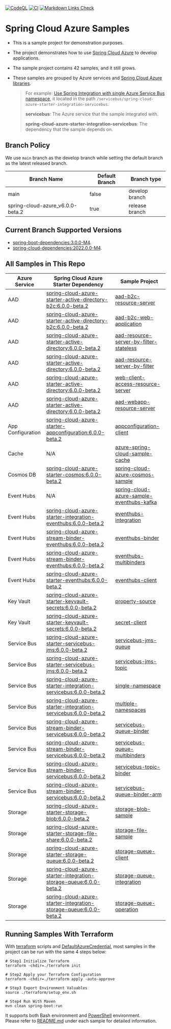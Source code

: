 [![CodeQL](https://github.com/Azure-Samples/azure-spring-boot-samples/actions/workflows/codeql-analysis.yml/badge.svg)](https://github.com/Azure-Samples/azure-spring-boot-samples/actions/workflows/codeql-analysis.yml) [![CI](https://github.com/Azure-Samples/azure-spring-boot-samples/actions/workflows/ci.yml/badge.svg)](https://github.com/Azure-Samples/azure-spring-boot-samples/actions/workflows/ci.yml) [![Markdown Links Check](https://github.com/Azure-Samples/azure-spring-boot-samples/actions/workflows/markdown-link-check.yml/badge.svg)](https://github.com/Azure-Samples/azure-spring-boot-samples/actions/workflows/markdown-link-check.yml) 

# Spring Cloud Azure Samples
- This is a sample project for demonstration purposes.   
- The project demonstrates how to use [Spring Cloud Azure](https://microsoft.github.io/spring-cloud-azure/current/reference/html/index.html) to develop applications.    
- The sample project contains 42 samples, and it still grows.    
- These samples are grouped by Azure services and [Spring Cloud Azure libraries](https://github.com/Azure/azure-sdk-for-java/tree/main/sdk/spring).    

    > For example: [Use Spring Integration with single Azure Service Bus namespace](servicebus/spring-cloud-azure-starter-integration-servicebus/single-namespace), it located in the path `/servicebus/spring-cloud-azure-starter-integration-servicebus`.
    >
    >  **servicebus**: The Azure service that the sample integrated with.
    >
    > **spring-cloud-azure-starter-integration-servicebus**: The dependency that the sample depends on.

## Branch Policy
We use `main` branch as the develop branch while setting the default branch as the latest released branch.

| Branch Name               | Default Branch | Branch type    |
|---------------------------|----------------|----------------|
| main                      | false          | develop branch |
| spring-cloud-azure_v6.0.0-beta.2 | true           | release branch |

## Current Branch Supported Versions
- [spring-boot-dependencies:3.0.0-M4](https://repo.spring.io/artifactory/milestone/org/springframework/boot/spring-boot-dependencies/3.0.0-M4/spring-boot-dependencies-3.0.0-M4.pom).
- [spring-cloud-dependencies:2022.0.0-M4](https://repo.spring.io/ui/native/milestone/org/springframework/cloud/spring-cloud-dependencies/2022.0.0-M4/spring-cloud-dependencies-2022.0.0-M4.pom).

## All Samples in This Repo

| Azure Service     | Spring Cloud Azure Starter Dependency                               | Sample Project                                                                                                                                                                                                                                                 |
|-------------------|---------------------------------------------------------------------|----------------------------------------------------------------------------------------------------------------------------------------------------------------------------------------------------------------------------------------------------------------|
| AAD               | [spring-cloud-azure-starter-active-directory-b2c:6.0.0-beta.2]      | [aad-b2c-resource-server](aad/spring-cloud-azure-starter-active-directory-b2c/aad-b2c-resource-server)                                                                                                                                                         |
| AAD               | [spring-cloud-azure-starter-active-directory-b2c:6.0.0-beta.2]      | [aad-b2c-web-application](aad/spring-cloud-azure-starter-active-directory-b2c/aad-b2c-web-application)                                                                                                                                                         |
| AAD               | [spring-cloud-azure-starter-active-directory:6.0.0-beta.2]          | [aad-resource-server-by-filter-stateless](aad/spring-cloud-azure-starter-active-directory/aad-resource-server-by-filter-stateless)                                                                                                                             |
| AAD               | [spring-cloud-azure-starter-active-directory:6.0.0-beta.2]          | [aad-resource-server-by-filter](aad/spring-cloud-azure-starter-active-directory/aad-resource-server-by-filter)                                                                                                                                                 |
| AAD               | [spring-cloud-azure-starter-active-directory:6.0.0-beta.2]          | [web-client-access-resource-server](aad/spring-cloud-azure-starter-active-directory/web-client-access-resource-server)                                                                                                                                         |
| AAD               | [spring-cloud-azure-starter-active-directory:6.0.0-beta.2]          | [aad-webapp-resource-server](aad/spring-cloud-azure-starter-active-directory/aad-web-application-and-resource-server)                                                                                                                                          |
| App Configuration | [spring-cloud-azure-starter-appconfiguration:6.0.0-beta.2]          | [appconfiguration-client](appconfiguration/spring-cloud-azure-starter-appconfiguration/appconfiguration-client)                                                                                                                                                |
| Cache             | N/A                                                                 | [azure-spring-cloud-sample-cache](cache/spring-cloud-azure-starter/spring-cloud-azure-sample-cache)                                                                                                                                                            |
| Cosmos DB         | [spring-cloud-azure-starter-cosmos:6.0.0-beta.2]                    | [spring-cloud-azure-cosmos-sample](cosmos/spring-cloud-azure-starter-cosmos/spring-cloud-azure-cosmos-sample)                                                                                                                                                  |
| Event Hubs        | N/A                                                                 | [spring-cloud-azure-sample-eventhubs-kafka](eventhubs/spring-cloud-azure-starter/spring-cloud-azure-sample-eventhubs-kafka)                                                                                                                                    |
| Event Hubs        | [spring-cloud-azure-starter-integration-eventhubs:6.0.0-beta.2]     | [eventhubs-integration](eventhubs/spring-cloud-azure-starter-integration-eventhubs/eventhubs-integration)                                                                                                                                                      |
| Event Hubs        | [spring-cloud-azure-stream-binder-eventhubs:6.0.0-beta.2]           | [eventhubs-binder](eventhubs/spring-cloud-azure-stream-binder-eventhubs/eventhubs-binder)                                                                                                                                                                      |
| Event Hubs        | [spring-cloud-azure-stream-binder-eventhubs:6.0.0-beta.2]           | [eventhubs-multibinders](eventhubs/spring-cloud-azure-stream-binder-eventhubs/eventhubs-multibinders)                                                                                                                                                          |
| Event Hubs        | [spring-cloud-azure-starter-eventhubs:6.0.0-beta.2]                 | [eventhubs-client](eventhubs/spring-cloud-azure-starter-eventhubs/eventhubs-client)                                                                                                                                                                            |
| Key Vault         | [spring-cloud-azure-starter-keyvault-secrets:6.0.0-beta.2]          | [property-source](keyvault/spring-cloud-azure-starter-keyvault-secrets/property-source)                                                                                                                                                                        |
| Key Vault         | [spring-cloud-azure-starter-keyvault-secrets:6.0.0-beta.2]          | [secret-client](keyvault/spring-cloud-azure-starter-keyvault-secrets/secret-client)                                                                                                                                                                            |
| Service Bus       | [spring-cloud-azure-starter-servicebus-jms:6.0.0-beta.2]            | [servicebus-jms-queue](servicebus/spring-cloud-azure-starter-servicebus-jms/servicebus-jms-queue)                                                                                                                                                              |
| Service Bus       | [spring-cloud-azure-starter-servicebus-jms:6.0.0-beta.2]            | [servicebus-jms-topic](servicebus/spring-cloud-azure-starter-servicebus-jms/servicebus-jms-topic)                                                                                                                                                              |
| Service Bus       | [spring-cloud-azure-starter-integration-servicebus:6.0.0-beta.2]    | [single-namespace](servicebus/spring-cloud-azure-starter-integration-servicebus/single-namespace)                                                                                                                                                              |
| Service Bus       | [spring-cloud-azure-starter-integration-servicebus:6.0.0-beta.2]    | [multiple-namespaces](servicebus/spring-cloud-azure-starter-integration-servicebus/multiple-namespaces)                                                                                                                                                        |
| Service Bus       | [spring-cloud-azure-stream-binder-servicebus:6.0.0-beta.2]          | [servicebus-queue-binder](servicebus/spring-cloud-azure-stream-binder-servicebus/servicebus-queue-binder)                                                                                                                                                      |
| Service Bus       | [spring-cloud-azure-stream-binder-servicebus:6.0.0-beta.2]          | [servicebus-queue-multibinders](servicebus/spring-cloud-azure-stream-binder-servicebus/servicebus-multibinders)                                                                                                                                                |
| Service Bus       | [spring-cloud-azure-stream-binder-servicebus:6.0.0-beta.2]          | [servicebus-topic-binder](servicebus/spring-cloud-azure-stream-binder-servicebus/servicebus-topic-binder)                                                                                                                                                      |
| Service Bus       | [spring-cloud-azure-stream-binder-servicebus:6.0.0-beta.2]          | [servicebus-queue-binder-arm](servicebus/spring-cloud-azure-stream-binder-servicebus/servicebus-queue-binder-arm)                                                                                                                                              |
| Storage           | [spring-cloud-azure-starter-storage-blob:6.0.0-beta.2]              | [storage-blob-sample](storage/spring-cloud-azure-starter-storage-blob/storage-blob-sample)                                                                                                                                                                     |
| Storage           | [spring-cloud-azure-starter-storage-file-share:6.0.0-beta.2]        | [storage-file-sample](storage/spring-cloud-azure-starter-storage-file-share/storage-file-sample)                                                                                                                                                               |
| Storage           | [spring-cloud-azure-starter-storage-queue:6.0.0-beta.2]             | [storage-queue-client](storage/spring-cloud-azure-starter-storage-queue/storage-queue-client)                                                                                                                                                                  |
| Storage           | [spring-cloud-azure-starter-integration-storage-queue:6.0.0-beta.2] | [storage-queue-integration](storage/spring-cloud-azure-starter-integration-storage-queue/storage-queue-integration)                                                                                                                                            |
| Storage           | [spring-cloud-azure-starter-integration-storage-queue:6.0.0-beta.2] | [storage-queue-operation](storage/spring-cloud-azure-starter-integration-storage-queue/storage-queue-operation)                                                                                                                                                |

## Running Samples With Terraform
With [terraform](https://www.terraform.io/) scripts and [DefaultAzureCredential](https://microsoft.github.io/spring-cloud-azure/current/reference/html/index.html#defaultazurecredential), most samples in the project can be run with the same 4 steps below:

```shell
# Step1 Initialize Terraform
terraform -chdir=./terraform init

# Step2 Apply your Terraform Configuration
terraform -chdir=./terraform apply -auto-approve

# Step3 Export Environment Valuables
source ./terraform/setup_env.sh

# Step4 Run With Maven
mvn clean spring-boot:run
```
It supports both Bash environment and [PowerShell](https://docs.microsoft.com/en-us/powershell/) environment.   
Please refer to [README.md](servicebus/spring-cloud-azure-starter-integration-servicebus/single-namespace/README.md) under each sample for detailed information.

[spring-cloud-azure-starter-keyvault-secrets:6.0.0-beta.2]: https://search.maven.org/artifact/com.azure.spring/spring-cloud-azure-starter-keyvault-secrets/6.0.0-beta.2/jar
[spring-cloud-azure-stream-binder-eventhubs:6.0.0-beta.2]: https://search.maven.org/artifact/com.azure.spring/spring-cloud-azure-stream-binder-eventhubs/6.0.0-beta.2/jar
[spring-cloud-azure-starter-eventhubs:6.0.0-beta.2]: https://search.maven.org/artifact/com.azure.spring/spring-cloud-azure-starter-eventhubs/6.0.0-beta.2/jar
[spring-cloud-azure-starter-integration-eventhubs:6.0.0-beta.2]: https://search.maven.org/artifact/com.azure.spring/spring-cloud-azure-starter-integration-eventhubs/6.0.0-beta.2/jar
[spring-cloud-azure-stream-binder-servicebus:6.0.0-beta.2]: https://search.maven.org/artifact/com.azure.spring/spring-cloud-azure-stream-binder-servicebus/6.0.0-beta.2/jar
[spring-cloud-azure-starter-active-directory:6.0.0-beta.2]: https://search.maven.org/artifact/com.azure.spring/spring-cloud-azure-starter-active-directory/6.0.0-beta.2/jar
[spring-cloud-azure-starter-active-directory-b2c:6.0.0-beta.2]: https://search.maven.org/artifact/com.azure.spring/spring-cloud-azure-starter-active-directory-b2c/6.0.0-beta.2/jar
[spring-cloud-azure-starter-cosmos:6.0.0-beta.2]: https://search.maven.org/artifact/com.azure.spring/spring-cloud-azure-starter-cosmos/6.0.0-beta.2/jar
[spring-cloud-azure-starter-servicebus-jms:6.0.0-beta.2]: https://search.maven.org/artifact/com.azure.spring/spring-cloud-azure-starter-servicebus-jms/6.0.0-beta.2/jar
[spring-cloud-azure-starter-integration-servicebus:6.0.0-beta.2]: https://search.maven.org/artifact/com.azure.spring/spring-cloud-azure-starter-integration-servicebus/6.0.0-beta.2/jar
[spring-cloud-azure-starter-integration-storage-queue:6.0.0-beta.2]: https://search.maven.org/artifact/com.azure.spring/spring-cloud-azure-starter-integration-storage-queue/6.0.0-beta.2/jar
[spring-cloud-azure-starter-storage-file-share:6.0.0-beta.2]: https://search.maven.org/artifact/com.azure.spring/spring-cloud-azure-starter-storage-file-share/6.0.0-beta.2/jar
[spring-cloud-azure-starter-storage-queue:6.0.0-beta.2]: https://search.maven.org/artifact/com.azure.spring/spring-cloud-azure-starter-storage-queue/6.0.0-beta.2/jar
[spring-cloud-azure-starter-storage-blob:6.0.0-beta.2]: https://search.maven.org/artifact/com.azure.spring/spring-cloud-azure-starter-storage-blob/6.0.0-beta.2/jar
[spring-cloud-azure-starter-appconfiguration:6.0.0-beta.2]: https://search.maven.org/artifact/com.azure.spring/spring-cloud-azure-starter-appconfiguration/6.0.0-beta.2/jar
